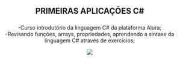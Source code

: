 <h2 align="center">PRIMEIRAS APLICAÇÕES C#</h2>

###

<p align="center">-Curso introdutório da linguagem C# da plataforma Alura;<br>-Revisando funções, arrays, propriedades, aprendendo a sintaxe da linguagem C# através de exercícios;</p>

<div align="center">
  <img src="https://github.com/user-attachments/assets/25299430-28ca-483f-8be9-af8de4095549">
</div>

###
